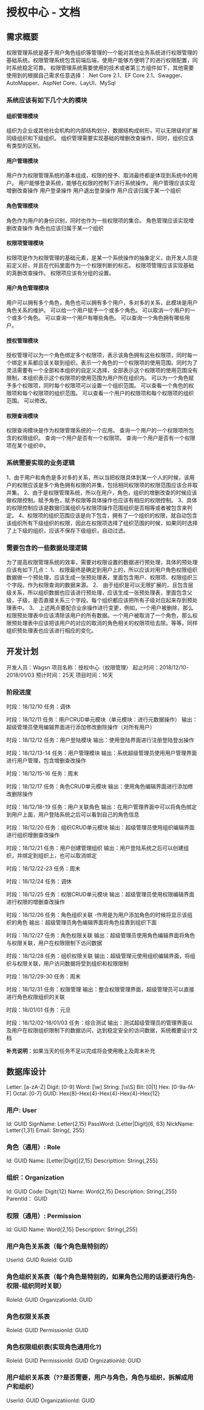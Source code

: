 ﻿# 授权中心 - 文档


## 需求概要

权限管理系统是基于用户角色组织等管理的一个能对其他业务系统进行权限管理的基础系统。权限管理系统包含前端后端，使用户能够方便明了的进行权限配置，同时系统稳定可靠。
权限管理系统需要使用的技术或者第三方组件如下，其他需要使用到的根据自己需求任意选择：
.Net Core 2.1、EF Core 2.1、Swagger、AutoMapper、AspNet Core、LayUI、MySql

### 系统应该有如下几个大的模块

#### 组织管理模块
组织为企业或其他社会机构的内部结构划分，数据结构成树形，可以无限级的扩展同级组织和下级组织。
组织管理需要实现基础的增删改查操作，同时，组织应该有类型的区别。

#### 用户管理模块
用户作为权限管理系统的基本组成，权限的授予、取消最终都是体现到系统中的用户。
用户能够登录系统，能够在权限的控制下进行系统操作。
用户管理应该实现增删改查操作
用户登录操作
用户退出登录操作
用户应该归属于某一个组织

#### 角色管理模块
角色作为用户的身份识别，同时也作为一些权限项的集合。
角色管理应该实现增删改查操作
角色也应该归属于某一个组织

#### 权限项管理模块
权限项是作为权限管理的基础元素，是某一个系统操作的抽象定义，由开发人员提前定义好，并且在代码里面作为一个权限判断的标志。
权限项管理应该实现基础的真删改查操作。
权限项应该有分组的设置。

#### 用户角色管理模块
用户可以拥有多个角色，角色也可以拥有多个用户，多对多的关系，此模块是用户角色关系的维护。
可以给一个用户赋予一个或多个角色。
可以取消一个用户的一个或多个角色。
可以查询一个用户有哪些角色。
可以查询一个角色拥有哪些用户。

#### 授权管理模块
授权管理可以为一个角色绑定多个权限项，表示该角色拥有这些权限项，同时每一个绑定关系都应该关联到组织。表示一个角色的一个权限项的使用范围。同时为了灵活需要有一个全部和本组织的自定义选择，全部表示这个权限项的使用范围没有限制，本组织表示这个权限项的使用范围为用户所在组织内。
可以为一个角色赋予多个权限项，同时每个权限项可以设置一个组织范围。
可以查看一个角色的权限项和每个权限项的组织范围。
可以查看一个用户的权限项和每个权限项的组织范围。
可以修改。

#### 权限查询模块
权限查询模块是作为权限管理系统的一个应用。
查询一个用户的一个权限项所包含的权限组织。
查询一个用户是否有一个权限项。
查询一个用户是否有一个权限项在某个组织中。


### 系统需要实现的业务逻辑
1、由于用户和角色是多对多的关系，所以当把权限具体到某一个人的时候，该用户的权限应该是多个角色拥有权限的并集，包括相同权限项的权限范围应该合并取并集。
2、由于是权限管理系统，所以在用户，角色，组织的增删改查的时候应该做权限控制。赋予角色，赋予权限等具体操作也应该有相应的权限控制。
3、具体的权限控制应该是数据归属组织与权限项操作范围组织是否相等或者被包含来判定。
4、权限项的组织范围应该是向下包含，拥有了一个组织的权限，就自动包含该组织所有下级组织的权限，因此在权限项选择了组织范围的时候，如果同时选择了上下级的组织，应该不保存下级组织，自动过滤。


### 需要包含的一些数据处理逻辑
为了提高权限管理系统的效率，需要对权限设置的数据进行预处理，具体的预处理应该有如下几点：
1、	权限最终是确定到用户上的，所以应该对用户角色权限组织数据做一个预处理，应该生成一张预处理表，里面包含用户、权限项、权限组织三个字段。作为权限查询的数据来源。
2、	由于组织是可以无限扩展的，且包含层级关系，所以组织数据也应该进行预处理，应该生成一张预处理表，里面包含父级，子级，是否直接关系三个字段。每个组织都应该把所有子级对应起来存到预处理表中。
3、	上述两点要配合业余操作进行变更，例如，一个用户被删除，那么权限预处理表中应该清除该用户的所有数据。一个用户被取消了一个角色，那么权限预处理表中应该把该用户的对应的取消的角色相关的权限项给去除。等等。同样组织预处理表也应该进行相应的变化。



## 开发计划

开发人员：Wagsn
项目名称：授权中心（权限管理）
起止时间：2018/12/10-2018/01/03
预计时间：25天
项目时间：16天

### 阶段进度

时段：18/12/10
任务：调休

时段：18/12/11
任务：用户CRUD单元模块（单元模块：进行元数据操作）
输出：超级管理员使用编辑界面进行添加修改删除操作（对所有用户）

时段：18/12/12
任务：用户登陆模块
输出：使用登陆界面进行注册登陆登出操作

时段：18/12/13-14
任务：用户管理模块
输出：系统超级管理员使用用户管理界面进行用户管理，包含增删查改操作

时段：18/12/15-16
任务：周末

时段：18/12/17
任务：角色CRUD单元模块
输出：使用角色编辑界面进行添加修改删除操作

时段：18/12/18-19
任务：用户关联角色
输出：在用户管理界面中可以将角色绑定到用户上面，用户登陆系统之后可以看到自己的角色信息

时段：18/12/20
任务：组织CRUD单元模块
输出：超级管理员使用组织编辑界面进行组织增删查改操作

时段：18/12/21
任务：用户创建管理组织
输出：用户登陆系统之后可以创建组织，并绑定到组织上，也可以取消绑定

时段：18/12/22-23
任务：周末

时段：18/12/24
任务：调休

时段：18/12/25
任务：权限CRUD单元模块
输出：超级管理员使用权限编辑界面进行权限的增删查改操作

时段：18/12/26
任务：角色组织关联 -作用是为用户添加角色的时候将显示该组织的角色
输出：超级管理员角色编辑界面将角色挂靠到组织下面

时段：18/12/27
任务：角色权限关联
输出：超级管理员使用角色编辑界面将角色与权限关联，用户在权限限制下访问数据

时段：18/12/28
任务：组织权限关联
输出：超级管理元使用组织编辑界面，将组织与权限关联，用户访问数据将受到组织和权限限制

时段：18/12/29-30
任务：周末

时段：18/12/31
任务：权限管理
输出：整合权限管理界面，超级管理员可以直接进行角色权限组织的关联

时段：18/01/01
任务：元旦

时段：18/12/02-18/01/03
任务：综合测试
输出：测试超级管理员的管理界面以及用户在权限组织限制下的数据访问，达到稳定安全的访问数据，系统概要设计文档

**补充说明**：如果当天的任务不足以完成将会使用晚上及周末补充


## 数据库设计

Letter: [a-zA-Z]
Digit: [0-9]
Word: [\w]
String: [\s\S]
Bit: [0|1]
Hex: [0-9a-fA-F]
Octal: [0-7]
GUID: Hex{8}-Hex{4}-Hex{4}-Hex{4}-Hex{12}

### 用户: User

Id: GUID
SignName: Letter{2,15}
PassWord: [Letter|Digit]{6, 63}
NickName: Letter{1,31}
Email: String{, 255}

### 角色（通用）: Role 

Id: GUID
Name: [Letter|Digit]{2,15}
Descripttion: String{,255}

### 组织：Organization

Id: GUID
Code: Digit{12}
Name: Word{2,15}
Description: String{,255}
ParentId： GUID

### 权限（通用）: Permission

Id: GUID
Name: Word{2,15}
Description: String{,255}

### 用户角色关系表（每个角色是特别的）

UserId: GUID
RoleId: GUID

### 角色组织关系表（每个角色是特别的，如果角色公用的话要进行角色-权限-组织同时关联）

RoleId: GUID
OrganizationId: GUID

### 角色权限关系表

RoleId: GUID
PermissionId: GUID

### 角色权限组织表(实现角色通用化?)

RoleId: GUID
PermissionId: GUID
OrgnizatioinId: GUID

### 用户组织关系表（??是否需要，用户与角色，角色与组织，拆解成用户和组织）

UserId: GUID
OrganizatiionId: GUID

